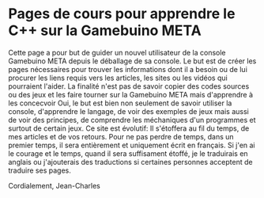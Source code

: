 # Pages de cours pour apprendre le C++ sur la Gamebuino META

Cette page a pour but de guider un nouvel utilisateur de la console Gamebuino META depuis 
le déballage de sa console.
Le but est de créer les pages nécessaires pour trouver les informations dont il a besoin ou 
de lui procurer les liens requis vers les articles, les sites ou les vidéos qui pourraient l'aider.
La finalité n'est pas de savoir copier des codes sources ou des jeux et les faire tourner sur 
la Gamebuino META mais d'apprendre à les concecvoir
Oui, le but est bien non seulement de savoir utiliser la console, d'apprendre le langage, de voir
des exemples de jeux mais aussi de voir des principes, de comprendre les méchaniques d'un programmes 
et surtout de certain jeux.
Ce site est évolutif: Il s'étoffera au fil du temps, de mes articles et de vos retours.
Pour ne pas perdre de temps, dans un premier temps, il sera entièrement et uniquement écrit en français.
Si j'en ai le courage et le temps, quand il sera suffisament étoffé, je le traduirais en anglais ou 
j'ajouterais des traductions si certaines personnes acceptent de traduire ses pages.

Cordialement,
Jean-Charles
